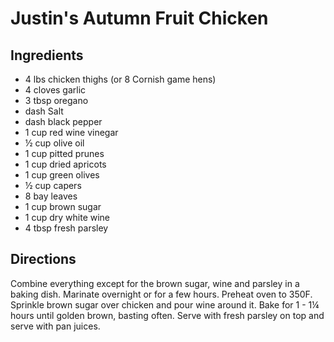 # Justin's Autumn Fruit Chicken

## Ingredients

- 4 lbs chicken thighs (or 8 Cornish game hens)
- 4 cloves garlic
- 3 tbsp oregano
- dash Salt
- dash black pepper
- 1 cup red wine vinegar
- ½ cup olive oil
- 1 cup pitted prunes
- 1 cup dried apricots
- 1 cup green olives
- ½ cup capers
- 8 bay leaves
- 1 cup brown sugar
- 1 cup dry white wine
- 4 tbsp fresh parsley

## Directions

Combine everything except for the brown sugar, wine and parsley in a baking
dish. Marinate overnight or for a few hours. Preheat oven to 350F. Sprinkle
brown sugar over chicken and pour wine around it. Bake for 1 - 1¼ hours until
golden brown, basting often. Serve with fresh parsley on top and serve with
pan juices.
